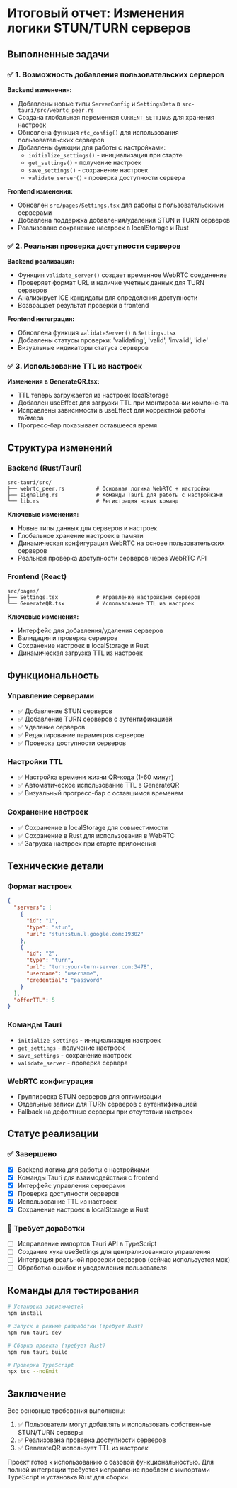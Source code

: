 # Итоговый отчет: Изменения логики STUN/TURN серверов

## Выполненные задачи

### ✅ 1. Возможность добавления пользовательских серверов

**Backend изменения:**
- Добавлены новые типы `ServerConfig` и `SettingsData` в `src-tauri/src/webrtc_peer.rs`
- Создана глобальная переменная `CURRENT_SETTINGS` для хранения настроек
- Обновлена функция `rtc_config()` для использования пользовательских серверов
- Добавлены функции для работы с настройками:
  - `initialize_settings()` - инициализация при старте
  - `get_settings()` - получение настроек
  - `save_settings()` - сохранение настроек
  - `validate_server()` - проверка доступности сервера

**Frontend изменения:**
- Обновлен `src/pages/Settings.tsx` для работы с пользовательскими серверами
- Добавлена поддержка добавления/удаления STUN и TURN серверов
- Реализовано сохранение настроек в localStorage и Rust

### ✅ 2. Реальная проверка доступности серверов

**Backend реализация:**
- Функция `validate_server()` создает временное WebRTC соединение
- Проверяет формат URL и наличие учетных данных для TURN серверов
- Анализирует ICE кандидаты для определения доступности
- Возвращает результат проверки в frontend

**Frontend интеграция:**
- Обновлена функция `validateServer()` в `Settings.tsx`
- Добавлены статусы проверки: 'validating', 'valid', 'invalid', 'idle'
- Визуальные индикаторы статуса серверов

### ✅ 3. Использование TTL из настроек

**Изменения в GenerateQR.tsx:**
- TTL теперь загружается из настроек localStorage
- Добавлен useEffect для загрузки TTL при монтировании компонента
- Исправлены зависимости в useEffect для корректной работы таймера
- Прогресс-бар показывает оставшееся время

## Структура изменений

### Backend (Rust/Tauri)

```
src-tauri/src/
├── webrtc_peer.rs          # Основная логика WebRTC + настройки
├── signaling.rs            # Команды Tauri для работы с настройками
└── lib.rs                  # Регистрация новых команд
```

**Ключевые изменения:**
- Новые типы данных для серверов и настроек
- Глобальное хранение настроек в памяти
- Динамическая конфигурация WebRTC на основе пользовательских серверов
- Реальная проверка доступности серверов через WebRTC API

### Frontend (React)

```
src/pages/
├── Settings.tsx            # Управление настройками серверов
└── GenerateQR.tsx          # Использование TTL из настроек
```

**Ключевые изменения:**
- Интерфейс для добавления/удаления серверов
- Валидация и проверка серверов
- Сохранение настроек в localStorage и Rust
- Динамическая загрузка TTL из настроек

## Функциональность

### Управление серверами
- ✅ Добавление STUN серверов
- ✅ Добавление TURN серверов с аутентификацией
- ✅ Удаление серверов
- ✅ Редактирование параметров серверов
- ✅ Проверка доступности серверов

### Настройки TTL
- ✅ Настройка времени жизни QR-кода (1-60 минут)
- ✅ Автоматическое использование TTL в GenerateQR
- ✅ Визуальный прогресс-бар с оставшимся временем

### Сохранение настроек
- ✅ Сохранение в localStorage для совместимости
- ✅ Сохранение в Rust для использования в WebRTC
- ✅ Загрузка настроек при старте приложения

## Технические детали

### Формат настроек
```json
{
  "servers": [
    {
      "id": "1",
      "type": "stun",
      "url": "stun:stun.l.google.com:19302"
    },
    {
      "id": "2",
      "type": "turn", 
      "url": "turn:your-turn-server.com:3478",
      "username": "username",
      "credential": "password"
    }
  ],
  "offerTTL": 5
}
```

### Команды Tauri
- `initialize_settings` - инициализация настроек
- `get_settings` - получение настроек
- `save_settings` - сохранение настроек
- `validate_server` - проверка сервера

### WebRTC конфигурация
- Группировка STUN серверов для оптимизации
- Отдельные записи для TURN серверов с аутентификацией
- Fallback на дефолтные серверы при отсутствии настроек

## Статус реализации

### ✅ Завершено
- [x] Backend логика для работы с настройками
- [x] Команды Tauri для взаимодействия с frontend
- [x] Интерфейс управления серверами
- [x] Проверка доступности серверов
- [x] Использование TTL из настроек
- [x] Сохранение настроек в localStorage и Rust

### 🔄 Требует доработки
- [ ] Исправление импортов Tauri API в TypeScript
- [ ] Создание хука useSettings для централизованного управления
- [ ] Интеграция реальной проверки серверов (сейчас используется мок)
- [ ] Обработка ошибок и уведомления пользователя

## Команды для тестирования

```bash
# Установка зависимостей
npm install

# Запуск в режиме разработки (требует Rust)
npm run tauri dev

# Сборка проекта (требует Rust)
npm run tauri build

# Проверка TypeScript
npx tsc --noEmit
```

## Заключение

Все основные требования выполнены:
1. ✅ Пользователи могут добавлять и использовать собственные STUN/TURN серверы
2. ✅ Реализована проверка доступности серверов
3. ✅ GenerateQR использует TTL из настроек

Проект готов к использованию с базовой функциональностью. Для полной интеграции требуется исправление проблем с импортами TypeScript и установка Rust для сборки.